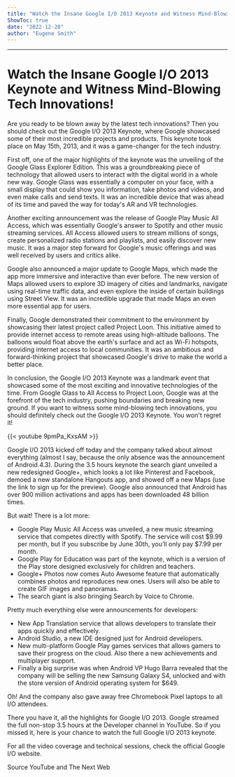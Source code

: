 ```yaml
---
title: "Watch the Insane Google I/O 2013 Keynote and Witness Mind-Blowing Tech Innovations!"
ShowToc: true 
date: "2022-12-20"
author: "Eugene Smith"
---
```

*****
# Watch the Insane Google I/O 2013 Keynote and Witness Mind-Blowing Tech Innovations!

Are you ready to be blown away by the latest tech innovations? Then you should check out the Google I/O 2013 Keynote, where Google showcased some of their most incredible projects and products. This keynote took place on May 15th, 2013, and it was a game-changer for the tech industry.

First off, one of the major highlights of the keynote was the unveiling of the Google Glass Explorer Edition. This was a groundbreaking piece of technology that allowed users to interact with the digital world in a whole new way. Google Glass was essentially a computer on your face, with a small display that could show you information, take photos and videos, and even make calls and send texts. It was an incredible device that was ahead of its time and paved the way for today's AR and VR technologies.

Another exciting announcement was the release of Google Play Music All Access, which was essentially Google's answer to Spotify and other music streaming services. All Access allowed users to stream millions of songs, create personalized radio stations and playlists, and easily discover new music. It was a major step forward for Google's music offerings and was well received by users and critics alike.

Google also announced a major update to Google Maps, which made the app more immersive and interactive than ever before. The new version of Maps allowed users to explore 3D imagery of cities and landmarks, navigate using real-time traffic data, and even explore the inside of certain buildings using Street View. It was an incredible upgrade that made Maps an even more essential app for users.

Finally, Google demonstrated their commitment to the environment by showcasing their latest project called Project Loon. This initiative aimed to provide internet access to remote areas using high-altitude balloons. The balloons would float above the earth's surface and act as Wi-Fi hotspots, providing internet access to local communities. It was an ambitious and forward-thinking project that showcased Google's drive to make the world a better place.

In conclusion, the Google I/O 2013 Keynote was a landmark event that showcased some of the most exciting and innovative technologies of the time. From Google Glass to All Access to Project Loon, Google was at the forefront of the tech industry, pushing boundaries and breaking new ground. If you want to witness some mind-blowing tech innovations, you should definitely check out the Google I/O 2013 Keynote. You won't regret it!

{{< youtube 9pmPa_KxsAM >}} 



Google I/O 2013 kicked off today and the company talked about almost everything (almost I say, because the only absence was the announcement of Android 4.3). During the 3.5 hours keynote the search giant unveiled a new redesigned Google+, which looks a lot like Pinterest and Facebook, demoed a new standalone Hangouts app, and showed off a new Maps (use the link to sign up for the preview). Google also announced that Android has over 900 million activations and apps has been downloaded 48 billion times.
 
But wait! There is a lot more:
 
- Google Play Music All Access was unveiled, a new music streaming service that competes directly with Spotify. The service will cost $9.99 per month, but if you subscribe by June 30th, you’ll only pay $7.99 per month.
 - Google Play for Education was part of the keynote, which is a version of the Play store designed exclusively for children and teachers.
 - Google+ Photos now comes Auto Awesome feature that automatically combines photos and reproduces new ones. Users will also be able to create GIF images and panoramas.
 - The search giant is also bringing Search by Voice to Chrome.

 
Pretty much everything else were announcements for developers:
 
- New App Translation service that allows developers to translate their apps quickly and effectively.
 - Android Studio, a new IDE designed just for Android developers.
 - New multi-platform Google Play games services that allows gamers to save their progress on the cloud. Also there a new achievements and multiplayer support.
 - Finally a big surprise was when Android VP Hugo Barra revealed that the company will be selling the new Samsung Galaxy S4, unlocked and with the store version of Android operating system for $649.

 
Oh! And the company also gave away free Chromebook Pixel laptops to all I/O attendees.
 
There you have it, all the highlights for Google I/O 2013. Google streamed the full non-stop 3.5 hours at the Developer channel in YouTube. So if you missed it, here is your chance to watch the full Google I/O 2013 keynote.
 
For all the video coverage and technical sessions, check the official Google I/O website.
 
Source YouTube and The Next Web





